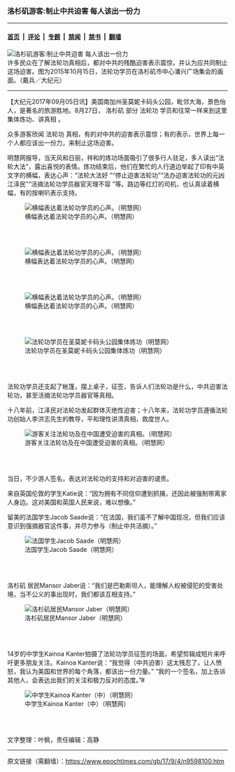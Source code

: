 ### 洛杉矶游客:制止中共迫害 每人该出一份力

---

#### [首页](../../../..?n9598100) &nbsp;|&nbsp; [评论](../../../../../epoch-comment?n9598100) &nbsp;|&nbsp; [专题](../../../../../epoch-special?n9598100) &nbsp;|&nbsp; [禁闻](../../../../../epoch-news?n9598100) &nbsp;|&nbsp; [禁书](../../../../../books?n9598100) &nbsp;|&nbsp; [翻墙](https://github.com/gfw-breaker/nogfw/blob/master/README.md?n9598100)


<div><img alt="洛杉矶游客:制止中共迫害 每人该出一份力" class="attachment-djy_600_400 size-djy_600_400 wp-post-image" src="https://i.epochtimes.com/assets/uploads/2017/09/1510151952051973-600x400.jpg"/>
<div class="caption">
 许多民众在了解法轮功真相后，都对中共的残酷迫害表示震惊，并认为应共同制止这场迫害。图为2015年10月15日，法轮功学员在洛杉矶市中心潘兴广场集会的画面。（戴兵／大纪元）
</div></div><hr/><div class="post_content" id="artbody" itemprop="articleBody">
 <!-- article content begin -->
 <p>
  【大纪元2017年09月05日讯】美国南加州圣莫妮卡码头公园，毗邻大海，景色怡人，是著名的旅游胜地。8月27日，
  <ok href="https://www.epochtimes.com/gb/tag/%E6%B4%9B%E6%9D%89%E7%9F%B6.html">
   洛杉矶
  </ok>
  部分
  <ok href="https://www.epochtimes.com/gb/tag/%E6%B3%95%E8%BD%AE%E5%8A%9F.html">
   法轮功
  </ok>
  学员和往常一样来到这里集体炼功、讲真相 。
 </p>
 <p>
  众多游客欣闻
  <ok href="https://www.epochtimes.com/gb/tag/%E6%B3%95%E8%BD%AE%E5%8A%9F.html">
   法轮功
  </ok>
  真相，有的对中共的迫害表示震惊；有的表示，世界上每一个人都应该出一份力，来制止这场迫害。
 </p>
 <p>
  明慧网报导，当天风和日丽，祥和的炼功场面吸引了很多行人驻足，多人读出“法轮大法”，露出喜悦的表情。炼功结束后，他们在繁忙的人行道边举起了印有中英文字的横幅，表达心声：“法轮大法好 ”“停止迫害法轮功”“法办迫害法轮功的元凶江泽民”“活摘法轮功学员器官天理不容 ”等。路边等红灯的司机，也认真读着横幅，有的按喇叭表示支持。
 </p>
 <figure class="wp-caption aligncenter" style="width: 500px">
  <ok href="http://www.minghui.org/mh/article_images/2017-9-2-la-santa-monica-pier_02.jpg" target="_blank">
   <img alt="横幅表达着法轮功学员的心声。（明慧网）" class="size-medium" src="//www.minghui.org/mh/article_images/2017-9-2-la-santa-monica-pier_02.jpg"/>
  </ok>
  <br/><figcaption class="wp-caption-text">
   横幅表达着法轮功学员的心声。（明慧网）
  </figcaption><br/>
 </figure><br/>
 <figure class="wp-caption aligncenter" style="width: 500px">
  <ok href=" http://www.minghui.org/mh/article_images/2017-9-2-la-santa-monica-pier_03.jpg" rel="noreferrer noopener" target="_blank">
   <img alt="横幅表达着法轮功学员的心声。（明慧网）" class="size-medium" src="//www.minghui.org/mh/article_images/2017-9-2-la-santa-monica-pier_03.jpg"/>
  </ok>
  <br/><figcaption class="wp-caption-text">
   横幅表达着法轮功学员的心声。（明慧网）
  </figcaption><br/>
 </figure><br/>
 <figure class="wp-caption aligncenter" style="width: 500px">
  <ok href="http://www.minghui.org/mh/article_images/2017-9-2-la-santa-monica-pier_04.jpg" target="_blank">
   <img alt="横幅表达着法轮功学员的心声。（明慧网）" class="size-medium" src="//www.minghui.org/mh/article_images/2017-9-2-la-santa-monica-pier_04.jpg"/>
  </ok>
  <br/><figcaption class="wp-caption-text">
   横幅表达着法轮功学员的心声。（明慧网）
  </figcaption><br/>
 </figure><br/>
 <figure aria-describedby="caption-attachment-9598134" class="wp-caption aligncenter" id="attachment_9598134" style="width: 600px">
  <ok href="https://i.epochtimes.com/assets/uploads/2017/09/1-34.jpg" target="_blank">
   <img alt="法轮功学员在圣莫妮卡码头公园集体炼功（明慧网）" class="size-large wp-image-9598134" src="https://i.epochtimes.com/assets/uploads/2017/09/1-34-600x337.jpg"/>
  </ok>
  <br/><figcaption class="wp-caption-text" id="caption-attachment-9598134">
   法轮功学员在圣莫妮卡码头公园集体炼功（明慧网）
  </figcaption><br/>
 </figure><br/>
 <p>
  法轮功学员还支起了帐篷，摆上桌子，征签，告诉人们法轮功是什么，中共迫害法轮功，甚至活摘法轮功学员器官等真相。
 </p>
 <p>
  十八年前，江泽民对法轮功发起群体灭绝性迫害；十八年来，法轮功学员遵循法轮功创始人李洪志先生的教导，平和理性讲清真相，救度世人。
 </p>
 <figure class="wp-caption aligncenter" style="width: 500px">
  <ok href="http://www.minghui.org/mh/article_images/2017-9-2-la-santa-monica-pier_06.jpg" target="_blank">
   <img alt="游客关注法轮功及在中国遭受迫害的真相。（明慧网）" class="size-medium" src="//www.minghui.org/mh/article_images/2017-9-2-la-santa-monica-pier_06.jpg"/>
  </ok>
  <br/><figcaption class="wp-caption-text">
   游客关注法轮功及在中国遭受迫害的真相。（明慧网）
  </figcaption><br/>
 </figure><br/>
 <p>
  当日，不少游人签名，表达对法轮功的支持和对迫害的谴责。
 </p>
 <p>
  来自英国伦敦的学生Katie说：“因为拥有不同信仰遭到抓捕，还因此被强制带离家人身边。这对美国和英国人民来说，难以想像。”
 </p>
 <p>
  留美的法国学生Jacob Saade说：“在法国，我们虽不了解中国现况，但我们应该意识到强摘器官这件事，并尽力参与（制止中共活摘）。”
 </p>
 <figure class="wp-caption aligncenter" style="width: 500px">
  <ok href="http://www.minghui.org/mh/article_images/2017-9-2-la-santa-monica-pier_08.jpg" target="_blank">
   <img alt="法国学生Jacob Saade（明慧网）" class="size-medium" src="//www.minghui.org/mh/article_images/2017-9-2-la-santa-monica-pier_08.jpg"/>
  </ok>
  <br/><figcaption class="wp-caption-text">
   法国学生Jacob Saade（明慧网）
  </figcaption><br/>
 </figure><br/>
 <p>
  <ok href="https://www.epochtimes.com/gb/tag/%E6%B4%9B%E6%9D%89%E7%9F%B6.html">
   洛杉矶
  </ok>
  居民Mansor Jaber说：“我们是巴勒斯坦人，能理解人权被侵犯的受害处境，当不公义的事出现时，我们都该互相支持。”
 </p>
 <figure class="wp-caption aligncenter" style="width: 500px">
  <ok href="http://www.minghui.org/mh/article_images/2017-9-2-la-santa-monica-pier_09.jpg" target="_blank">
   <img alt="洛杉矶居民Mansor Jaber（明慧网）" class="size-medium" src="//www.minghui.org/mh/article_images/2017-9-2-la-santa-monica-pier_09.jpg"/>
  </ok>
  <br/><figcaption class="wp-caption-text">
   洛杉矶居民Mansor Jaber（明慧网）
  </figcaption><br/>
 </figure><br/>
 <p>
  14岁的中学生Kainoa Kanter拍摄了法轮功学员征签的场面，希望剪辑成短片来呼吁更多朋友关注。Kainoa Kanter说：“我觉得（中共迫害）这太残忍了，让人愤怒，我认为美国和世界的每个角落，都该出一份力量。” “我的一个签名，加上告诉其他人，会表达出我们的关注和极力反对的态度。”#
 </p>
 <figure class="wp-caption aligncenter" style="width: 500px">
  <ok href="http://www.minghui.org/mh/article_images/2017-9-2-la-santa-monica-pier_10.jpg" target="_blank">
   <img alt=" 中学生Kainoa Kanter（中）（明慧网）" class="size-medium" src="//www.minghui.org/mh/article_images/2017-9-2-la-santa-monica-pier_10.jpg"/>
  </ok>
  <br/><figcaption class="wp-caption-text">
   中学生Kainoa Kanter（中）（明慧网）
  </figcaption><br/>
 </figure><br/>
 <p>
  文字整理：叶枫，责任编辑：高静
 </p>
 <!-- article content end -->
 <div id="below_article_ad">
 </div>
</div>


---

原文链接（需翻墙）：https://www.epochtimes.com/gb/17/9/4/n9598100.htm